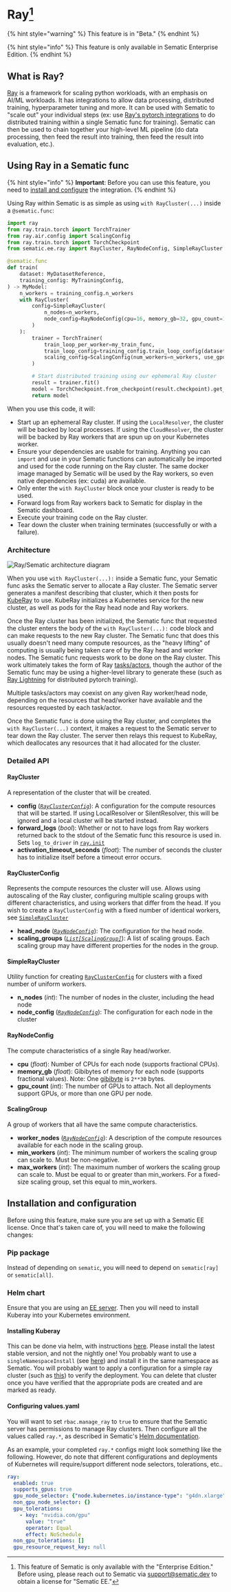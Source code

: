 # Ray[^1]

{% hint style="warning" %}
This feature is in "Beta."
{% endhint %}

{% hint style="info" %}
This feature is only available in Sematic
Enterprise Edition.
{% endhint %}

## What is Ray?

[Ray](https://www.ray.io/) is a framework for scaling python
workloads, with an emphasis on AI/ML workloads. It has integrations
to allow data processing, distributed training, hyperparameter
tuning and more. It can be used with Sematic to "scale out" your
individual steps (ex: use
[Ray's pytorch integrations](https://docs.ray.io/en/latest/train/api.html#pytorch)
to do distributed training within a single Sematic func for training).
Sematic can then be used to chain together your high-level ML pipeline
(do data processing, then feed the result into training, then feed
the result into evaluation, etc.).

## Using Ray in a Sematic func

{% hint style="info" %}
**Important**: Before you can use this feature, you need to
[install and configure](#installation-and-configuration)
the integration.
{% endhint %}

Using Ray within Sematic is as simple as using `with RayCluster(...)`
inside a `@sematic.func`:

```python
import ray
from ray.train.torch import TorchTrainer
from ray.air.config import ScalingConfig
from ray.train.torch import TorchCheckpoint
from sematic.ee.ray import RayCluster, RayNodeConfig, SimpleRayCluster

@sematic.func
def train(
    dataset: MyDatasetReference,
    training_config: MyTrainingConfig,
) -> MyModel:
    n_workers = training_config.n_workers
    with RayCluster(
        config=SimpleRayCluster(
            n_nodes=n_workers,
            node_config=RayNodeConfig(cpu=16, memory_gb=32, gpu_count=1),
        )
    ):
        trainer = TorchTrainer(
            train_loop_per_worker=my_train_func,
            train_loop_config=training_config.train_loop_config(dataset),
            scaling_config=ScalingConfig(num_workers=n_workers, use_gpu=True),
        )

        # Start distributed training using our ephemeral Ray cluster
        result = trainer.fit()
        model = TorchCheckpoint.from_checkpoint(result.checkpoint).get_model(MyModel())
        return model
```

When you use this code, it will:

- Start up an ephemeral Ray cluster. If using the `LocalResolver`, the cluster will
be backed by local processes. If using the `CloudResolver`, the cluster will be
backed by Ray workers that are spun up on your Kubernetes worker.
- Ensure your dependencies are usable for training. Anything you can `import` and
use in your Sematic functions can automatically be imported and used for the code
running on the Ray cluster. The same docker image managed by Sematic will be
used by the Ray workers, so even native dependencies (ex: cuda) are available.
- Only enter the `with RayCluster` block once your cluster is ready to be used.
- Forward logs from Ray workers back to Sematic for display in the Sematic dashboard.
- Execute your training code on the Ray cluster.
- Tear down the cluster when training terminates (successfully or with a failure).

### Architecture

![Ray/Sematic architecture diagram](./images/rayDiagram.png)

When you use `with RayCluster(...):` inside a Sematic func, your Sematic func
asks the Sematic server to allocate a Ray cluster. The Sematic server generates
a manifest describing that cluster, which it then posts for
[KubeRay](https://github.com/ray-project/kuberay) to use. KubeRay initializes
a Kubernetes service for the new cluster, as well as pods for the Ray head node
and Ray workers.

Once the Ray cluster has been initialized, the Sematic func that requested the
cluster enters the body of the `with RayCluster(...):` code block and can make
requests to the new Ray cluster. The Sematic func that does this usually doesn't
need many compute resources, as the "heavy lifting" of computing is usually being
taken care of by the Ray head and worker nodes. The Sematic func requests work
to be done on the Ray cluster. This work ultimately takes the form of Ray
[tasks/actors](https://docs.ray.io/en/latest/ray-core/key-concepts.html), though
the author of the Sematic func may be using a higher-level library to generate
these (such as
[Ray Lightning](https://docs.ray.io/en/latest/ray-more-libs/using-ray-with-pytorch-lightning.html#using-ray-with-pytorch-lightning)
for distributed pytorch training).

Multiple tasks/actors may coexist on any given Ray worker/head node, depending
on the resources that head/worker have available and the resources requested
by each task/actor.

Once the Sematic func is done using the Ray cluster, and completes the
`with RayCluster(...)` context, it makes a request to the Sematic server
to tear down the Ray cluster. The server then relays this request to
KubeRay, which deallocates any resources that it had allocated for the
cluster.

### Detailed API

#### RayCluster

A representation of the cluster that will be created.

- **config** (*[`RayClusterConfig`](#rayclusterconfig)*): A configuration for
the compute resources that will be started. If using LocalResolver or
SilentResolver, this will be ignored and a local cluster will be started instead.
- **forward_logs** (*bool*): Whether or not to have logs from Ray workers returned
back to the stdout of the Sematic func this resource is used in. Sets `log_to_driver`
in [`ray.init`](https://docs.ray.io/en/latest/ray-core/package-ref.html?highlight=init#ray.init)
- **activation_timeout_seconds** (*float*): The number of seconds the cluster has
to initialize itself before a timeout error occurs.

#### RayClusterConfig

Represents the compute resources the cluster will use. Allows using autoscaling
of the Ray cluster, configuring multiple scaling groups with different
characteristics, and using workers that differ from the head. If you wish
to create a `RayClusterConfig` with a fixed number of identical workers,
see [`SimpleRayCluster`](#simpleraycluster)

- **head_node** (*[`RayNodeConfig`](#raynodeconfig)*): The configuration
for the head node.
- **scaling_groups** (*[`List[ScalingGroup]`](#scalinggroup)*): A list of
scaling groups. Each scaling group may have different properties for the
nodes in the group.

#### SimpleRayCluster

Utility function for creating [`RayClusterConfig`](#rayclusterconfig) for
clusters with a fixed number of uniform workers.

- **n_nodes** (*int*): The number of nodes in the cluster, including the
head node
- **node_config** (*[`RayNodeConfig`](#raynodeconfig)*): The configuration
for each node in the cluster

#### RayNodeConfig

The compute characteristics of a single Ray head/worker.

- **cpu** (*float*): Number of CPUs for each node (supports fractional CPUs).
- **memory_gb** (*float*): Gibibytes of memory for each node
(supports fractional values). Note: One
[gibibyte](https://simple.wikipedia.org/wiki/Gibibyte) is
`2**30` bytes.
- **gpu_count** (*int*): The number of GPUs to attach. Not all deployments
support GPUs, or more than one GPU per node.

#### ScalingGroup

A group of workers that all have the same compute characteristics.

- **worker_nodes** (*[`RayNodeConfig`](#raynodeconfig)*): A description
of the compute resources available for each node in the scaling group.
- **min_workers** (*int*): The minimum number of workers the scaling
group can scale to. Must be non-negative.
- **max_workers** (*int*): The maximum number of workers the scaling
group can scale to. Must be equal to or greater than min_workers.
For a fixed-size scaling group, set this equal to min_workers.

## Installation and configuration

Before using this feature, make sure you are set up with a Sematic EE
license. Once that's taken care of, you will need to make the following
changes:

### Pip package

Instead of depending on `sematic`, you will need to depend on `sematic[ray]`
or `sematic[all]`.

### Helm chart

Ensure that you are using an [EE server](./upgrades.md#foss-to-enterprise-edition1).
Then you will need to install Kuberay into your Kubernetes environment.

#### Installing Kuberay

This can be done via helm, with instructions
[here](https://ray-project.github.io/kuberay/deploy/helm/). Please install the latest
stable version, and not the nightly one! You probably want to use a
`singleNamespaceInstall`  (see
[here](https://github.com/ray-project/kuberay/blob/2600854c61673f2b7da9fe2b54c8220468c1a013/helm-chart/kuberay-operator/values.yaml#L62)) and install it in the same namespace as Sematic. You will probably want to apply
a configuration for a simple ray cluster (such as
[this](https://github.com/ray-project/kuberay/blob/master/ray-operator/config/samples/ray-cluster.complete.yaml))
to verify the deployment. You can delete that cluster once you have verified that the
appropriate pods are created and are marked as ready.

#### Configuring values.yaml

You will want to set `rbac.manage_ray` to `true` to ensure that the
Sematic server has permissions to manage Ray clusters. Then configure
all the values called `ray.*`, as described in Sematic's
[Helm documentation](https://github.com/sematic-ai/helm-charts/blob/gh-pages/README.md).

As an example, your completed `ray.*` configs might look something like the following.
However, do note that different configurations and deployments of Kubernetes will
require/support different node selectors, tolerations, etc..

```yaml
ray:
  enabled: true
  supports_gpus: true
  gpu_node_selector: {"node.kubernetes.io/instance-type": "g4dn.xlarge"}
  non_gpu_node_selector: {}
  gpu_tolerations:
    - key: "nvidia.com/gpu"
      value: "true"
      operator: Equal
      effect: NoSchedule
  non_gpu_tolerations: []
  gpu_resource_request_key: null
```

[^1]: This feature of Sematic is only available with the "Enterprise Edition."
Before using, please reach out to Sematic via support@sematic.dev to obtain a
license for "Sematic EE."
